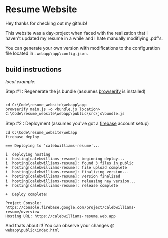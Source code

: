 # Resume Website

Hey thanks for checking out my github!

This website was a day-project when faced with the realization that I haven't updated my resume in a while and I hate manually modifiying .pdf's.

You can generate your own version with modifications to the configuration file located in : ```webapp\app\config.json```.

## build instructions

_local example:_

Step #1 : Regenerate the js bundle (assumes [browserify](http://browserify.org/) is installed)

```shell

cd C:\Code\resume_website\webapp\app
browserify main.js -o <bundle.js location> C:\Code\resume_website\webapp\public\src\js\bundle.js

```

Step #2 : Deployment (assumes you've got a [firebase](https://firebase.google.com/) account setup)

```shell
cd C:\Code\resume_website\webapp
firebase deploy

=== Deploying to 'calebwilliams-resume'...

i  deploying hosting
i  hosting[calebwilliams-resume]: beginning deploy...
i  hosting[calebwilliams-resume]: found 3 files in public
+  hosting[calebwilliams-resume]: file upload complete
i  hosting[calebwilliams-resume]: finalizing version...
+  hosting[calebwilliams-resume]: version finalized
i  hosting[calebwilliams-resume]: releasing new version...
+  hosting[calebwilliams-resume]: release complete

+  Deploy complete!

Project Console: https://console.firebase.google.com/project/calebwilliams-resume/overview
Hosting URL: https://calebwilliams-resume.web.app
```

And thats about it! You can observe your changes @ ```webapp\public\index.html```
